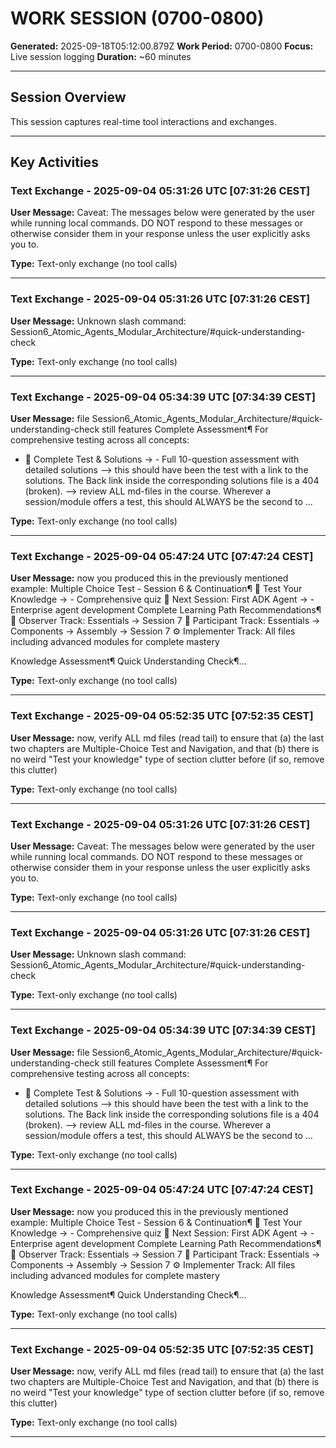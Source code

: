 # WORK SESSION (0700-0800)

**Generated:** 2025-09-18T05:12:00.879Z
**Work Period:** 0700-0800
**Focus:** Live session logging
**Duration:** ~60 minutes

---

## Session Overview

This session captures real-time tool interactions and exchanges.

---

## Key Activities

### Text Exchange - 2025-09-04 05:31:26 UTC [07:31:26 CEST]

**User Message:** Caveat: The messages below were generated by the user while running local commands. DO NOT respond to these messages or otherwise consider them in your response unless the user explicitly asks you to.

**Type:** Text-only exchange (no tool calls)

---

### Text Exchange - 2025-09-04 05:31:26 UTC [07:31:26 CEST]

**User Message:** Unknown slash command: Session6_Atomic_Agents_Modular_Architecture/#quick-understanding-check

**Type:** Text-only exchange (no tool calls)

---

### Text Exchange - 2025-09-04 05:34:39 UTC [07:34:39 CEST]

**User Message:** file Session6_Atomic_Agents_Modular_Architecture/#quick-understanding-check still features Complete Assessment¶
For comprehensive testing across all concepts:
- 📝 Complete Test & Solutions → - Full 10-question assessment with detailed solutions --> this should have been the test with a link to the solutions. The Back link inside the corresponding solutions file is a 404 (broken). --> review ALL md-files in the course. Wherever a session/module offers a test, this should ALWAYS be the second to ...

**Type:** Text-only exchange (no tool calls)

---

### Text Exchange - 2025-09-04 05:47:24 UTC [07:47:24 CEST]

**User Message:** now you produced this in the previously mentioned example: Multiple Choice Test - Session 6 & Continuation¶
📝 Test Your Knowledge → - Comprehensive quiz
📖 Next Session: First ADK Agent → - Enterprise agent development
Complete Learning Path Recommendations¶
🎯 Observer Track: Essentials → Session 7 📝 Participant Track: Essentials → Components → Assembly → Session 7 ⚙️ Implementer Track: All files including advanced modules for complete mastery

Knowledge Assessment¶
Quick Understanding Check¶...

**Type:** Text-only exchange (no tool calls)

---

### Text Exchange - 2025-09-04 05:52:35 UTC [07:52:35 CEST]

**User Message:** now, verify ALL md files (read tail) to ensure that (a) the last two chapters are Multiple-Choice Test and Navigation, and that (b) there is no weird "Test your knowledge" type of section clutter before (if so, remove this clutter)

**Type:** Text-only exchange (no tool calls)

---

### Text Exchange - 2025-09-04 05:31:26 UTC [07:31:26 CEST]

**User Message:** Caveat: The messages below were generated by the user while running local commands. DO NOT respond to these messages or otherwise consider them in your response unless the user explicitly asks you to.

**Type:** Text-only exchange (no tool calls)

---

### Text Exchange - 2025-09-04 05:31:26 UTC [07:31:26 CEST]

**User Message:** Unknown slash command: Session6_Atomic_Agents_Modular_Architecture/#quick-understanding-check

**Type:** Text-only exchange (no tool calls)

---

### Text Exchange - 2025-09-04 05:34:39 UTC [07:34:39 CEST]

**User Message:** file Session6_Atomic_Agents_Modular_Architecture/#quick-understanding-check still features Complete Assessment¶
For comprehensive testing across all concepts:
- 📝 Complete Test & Solutions → - Full 10-question assessment with detailed solutions --> this should have been the test with a link to the solutions. The Back link inside the corresponding solutions file is a 404 (broken). --> review ALL md-files in the course. Wherever a session/module offers a test, this should ALWAYS be the second to ...

**Type:** Text-only exchange (no tool calls)

---

### Text Exchange - 2025-09-04 05:47:24 UTC [07:47:24 CEST]

**User Message:** now you produced this in the previously mentioned example: Multiple Choice Test - Session 6 & Continuation¶
📝 Test Your Knowledge → - Comprehensive quiz
📖 Next Session: First ADK Agent → - Enterprise agent development
Complete Learning Path Recommendations¶
🎯 Observer Track: Essentials → Session 7 📝 Participant Track: Essentials → Components → Assembly → Session 7 ⚙️ Implementer Track: All files including advanced modules for complete mastery

Knowledge Assessment¶
Quick Understanding Check¶...

**Type:** Text-only exchange (no tool calls)

---

### Text Exchange - 2025-09-04 05:52:35 UTC [07:52:35 CEST]

**User Message:** now, verify ALL md files (read tail) to ensure that (a) the last two chapters are Multiple-Choice Test and Navigation, and that (b) there is no weird "Test your knowledge" type of section clutter before (if so, remove this clutter)

**Type:** Text-only exchange (no tool calls)

---

